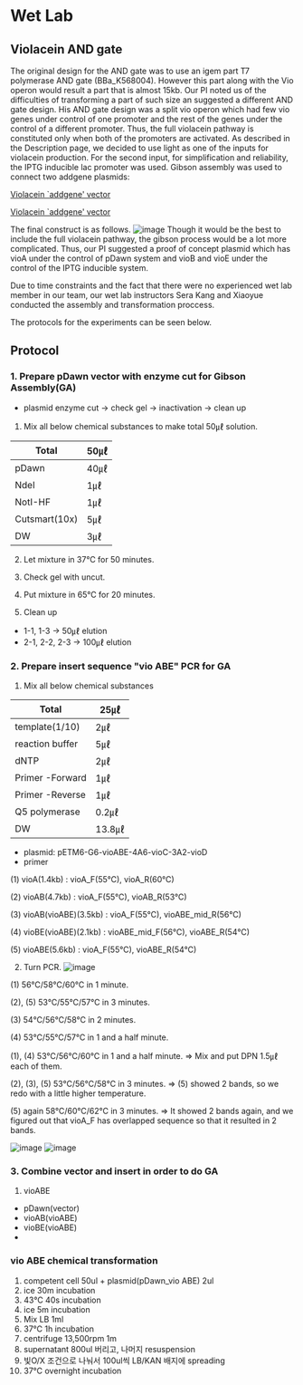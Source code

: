 # Wet Lab

## Violacein AND gate
The original design for the AND gate was to use an igem part T7 polymerase AND gate (BBa_K568004). However this part along with the Vio operon would result a part that is almost 15kb. Our PI noted us of the difficulties of transforming a part of such size an suggested a different AND gate design. His AND gate design was a split vio operon which had few vio genes under control of one promoter and the rest of the genes under the control of a different promoter. Thus, the full violacein pathway is constituted only when both of the promoters are activated. 
As described in the Description page, we decided to use light as one of the inputs for violacein production. For the second input, for simplification and reliability, the IPTG inducible lac promoter was used. 
Gibson assembly was used to connect two addgene plasmids: 

[Violacein `addgene' vector](https://www.addgene.org/73440/)

[Violacein `addgene' vector](https://www.addgene.org/43796/)
 
The final construct is as follows. 
![image](https://user-images.githubusercontent.com/87188354/137825930-f057ebca-0942-45a7-8f6b-6c5e437be36e.png)
Though it would be the best to include the full violacein pathway, the gibson process would be a lot more complicated. Thus, our PI suggested a proof of concept plasmid which has vioA under the control of pDawn system and vioB and vioE under the control of the IPTG inducible system. 


Due to time constraints and the fact that there were no experienced wet lab member in our team, our wet lab instructors Sera Kang and Xiaoyue conducted the assembly and transformation proccess. 

The protocols for the experiments can be seen below.

## Protocol
### 1. Prepare pDawn vector with enzyme cut for Gibson Assembly(GA)
- plasmid enzyme cut -> check gel -> inactivation -> clean up
1. Mix all below chemical substances to make total 50㎕ solution.

Total         | 50㎕ 
--------------|-------
pDawn         | 40㎕   
NdeI          | 1㎕    
NotI-HF       | 1㎕    
Cutsmart(10x) | 5㎕    
DW            | 3㎕ 


2. Let mixture in 37℃ for 50 minutes.

4. Check gel with uncut.

6. Put mixture in 65℃ for 20 minutes.

8. Clean up
- 1-1, 1-3 -> 50㎕ elution
- 2-1, 2-2, 2-3 -> 100㎕ elution

### 2. Prepare insert sequence "vio ABE" PCR for GA
1. Mix all below chemical substances

Total            | 25㎕ 
--------------   | ----
template(1/10)   | 2㎕
reaction buffer  | 5㎕ 
dNTP             | 2㎕ 
Primer -Forward  | 1㎕ 
Primer -Reverse  | 1㎕
Q5 polymerase    | 0.2㎕ 
DW               | 13.8㎕ 

* plasmid: pETM6-G6-vioABE-4A6-vioC-3A2-vioD
* primer

(1) vioA(1.4kb) : vioA_F(55℃), vioA_R(60℃)

(2) vioAB(4.7kb) : vioA_F(55℃), vioAB_R(53℃)

(3) vioAB(vioABE)(3.5kb) : vioA_F(55℃), vioABE_mid_R(56℃)

(4) vioBE(vioABE)(2.1kb) : vioABE_mid_F(56℃), vioABE_R(54℃)

(5) vioABE(5.6kb) : vioA_F(55℃), vioABE_R(54℃)

2. Turn PCR.
![image](https://user-images.githubusercontent.com/79410957/138125700-d86c41f4-21d6-4c67-b16d-1c0c3b51d61d.png)

(1) 56℃/58℃/60℃ in 1 minute.

(2), (5) 53℃/55℃/57℃ in 3 minutes.

(3) 54℃/56℃/58℃ in 2 minutes.

(4) 53℃/55℃/57℃ in 1 and a half minute.

(1), (4) 53℃/56℃/60℃ in 1 and a half minute.
 => Mix and put DPN 1.5㎕ each of them.

(2), (3), (5) 53℃/56℃/58℃ in 3 minutes.
 => (5) showed 2 bands, so we redo with a little higher temperature.

(5) again 58℃/60℃/62℃ in 3 minutes.
 => It showed 2 bands again, and we figured out that vioA_F has overlapped sequence so that it resulted in 2 bands.
 
![image](https://user-images.githubusercontent.com/79410957/138127890-c71e1eeb-b9ee-48e0-94e6-8e22556ea161.png)
![image](https://user-images.githubusercontent.com/79410957/138127912-a6787096-09cf-43ad-81f4-1cce91052a83.png)

### 3. Combine vector and insert in order to do GA
1. vioABE
 - pDawn(vector)
 - vioAB(vioABE)
 - vioBE(vioABE)
 - 





### vio ABE chemical transformation
 
1. competent cell 50ul + plasmid(pDawn_vio ABE) 2ul
2. ice 30m incubation
3. 43℃ 40s incubation
4. ice 5m incubation
5. Mix LB 1ml
6. 37℃ 1h incubation
7. centrifuge 13,500rpm 1m
8. supernatant 800ul 버리고, 나머지 resuspension
9. 빛O/X 조건으로 나눠서 100ul씩 LB/KAN 배지에 spreading
10. 37℃ overnight incubation

